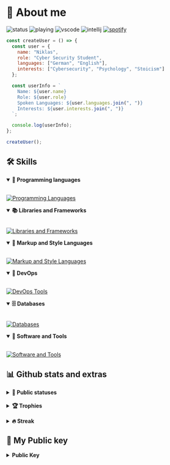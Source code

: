# 📜 About me
![status](https://api.statusbadges.me/badge/status/363383882315464705?simple=true)
![playing](https://api.statusbadges.me/badge/playing/363383882315464705)
![vscode](https://api.statusbadges.me/badge/vscode/363383882315464705)
![intellij](https://api.statusbadges.me/badge/intellij/363383882315464705)
[![spotify](https://api.statusbadges.me/badge/spotify/363383882315464705)](https://api.statusbadges.me/openspotify/363383882315464705)

```javascript
const createUser = () => {
  const user = {
    name: "Niklas",
    role: "Cyber Security Student",
    languages: ["German", "English"],
    interests: ["Cybersecurity", "Psychology", "Stoicism"]
  };

  const userInfo = `
    Name: ${user.name}
    Role: ${user.role}
    Spoken Languages: ${user.languages.join(", ")}
    Interests: ${user.interests.join(", ")}
  `;

  console.log(userInfo);
};

createUser();


```
## 🛠️ Skills 

<details open>
  <summary><b>📌 Programming languages</b></summary>
  <br>

[![Programming Languages](https://skillicons.dev/icons?i=js,java,cs,bash,nix,php)](https://skillicons.dev)
</details>

<details open>
  <summary><b>📚 Libraries and Frameworks</b></summary>
  <br>

[![Libraries and Frameworks](https://skillicons.dev/icons?i=nodejs,bootstrap)](https://skillicons.dev)
</details>

<details open>
  <summary><b>🎨 Markup and Style Languages</b></summary>
  <br>

[![Markup and Style Languages](https://skillicons.dev/icons?i=html,css,markdown)](https://skillicons.dev)
</details>

<details open>
  <summary><b>🧠 DevOps</b></summary>
  <br>

[![DevOps Tools](https://skillicons.dev/icons?i=docker,azure)](https://skillicons.dev)
</details>

<details open>
  <summary><b>🗄️ Databases</b></summary>
  <br>
    
[![Databases](https://skillicons.dev/icons?i=mysql,postgres,sqlite)](https://skillicons.dev)
</details>

<details open>
  <summary><b>🔧 Software and Tools</b></summary>
  <br>
    
[![Software and Tools](https://skillicons.dev/icons?i=git,github,neovim,linux,obsidian)](https://skillicons.dev)
</details>

## 📊 Github stats and extras

<details>
  <summary><b>🧬 Public statuses</b></summary>
  <br>
  
<img height="180em" src="https://denvercoder1-github-readme-stats.vercel.app/api/?username=nklsch&show_icons=true&include_all_commits=true&count_private=true&theme=tokyonight&hide_border=true"/>
<img height="180em" src="https://denvercoder1-github-readme-stats.vercel.app/api/top-langs/?username=nklsch&langs_count=8&layout=compact&theme=tokyonight&hide_border=true"/>

</details>
<br>

<details>
  <summary><b>🏆 Trophies</b></summary>
<br>

  <img src="https://github-profile-trophy.vercel.app/?username=nklsch&theme=tokyonight&row=2&no-bg=true&column=3&margin-w=15&margin-h=15"/>
</details>

<br>

<details>
  <summary><b>🔥 Streak</b></summary>
  <br>

<a href="https://git.io/streak-stats"><img src="https://streak-stats.demolab.com?user=nklsch&theme=tokyonight&hide_border=true" alt="GitHub Streak" /></a>
</details>

## 🔑 My Public key
<details>
  <summary><b>Public Key</b></summary>
  <br>
  
```txt
-----BEGIN PGP PUBLIC KEY BLOCK-----

xjMEaAE2zhYJKwYBBAHaRw8BAQdAMxEEAAgP8+fE63pHXvtQOqEcR6+DAxZh
gKG2TYDEzevNOW5pa2xhcy5jaG9pbm93c2tpQHByb3Rvbi5tZSA8bmlrbGFz
LmNob2lub3dza2lAcHJvdG9uLm1lPsKPBBMWCABBBQJoATbOCRDbltHxqFJt
hhYhBJJUtnbLHua9420YKtuW0fGoUm2GAhsDAh4BAhkBAwsJBwIVCAMWAAIF
JwkCBwIAAPtZAQCtcrARXaJ5FamPl3Cq1BUiIFy8cb8eq8Jcg+XiNVLMRwEA
rqZfcRl3QMuMB66ZxRwmnBrP5OH/QuBHOzW7UuPlEA7OOARoATbOEgorBgEE
AZdVAQUBAQdAwldfSkOfW/yuckqsXeSblSSJJnSK5K3sOunl8rTDOUYDAQoJ
wngEGBYIACoFAmgBNs4JENuW0fGoUm2GFiEEklS2dsse5r3jbRgq25bR8ahS
bYYCGwwAALX5AP9zV52GVaXTHH2y7SWP+C0LDdlKUaNX4gpBzsgQ0bHapwEA
m8QG7Q6662Iiigx2E5pFbmBMnyRQO2Izby4LnqEebwA=
=C8n5
-----END PGP PUBLIC KEY BLOCK-----
```

</details>
